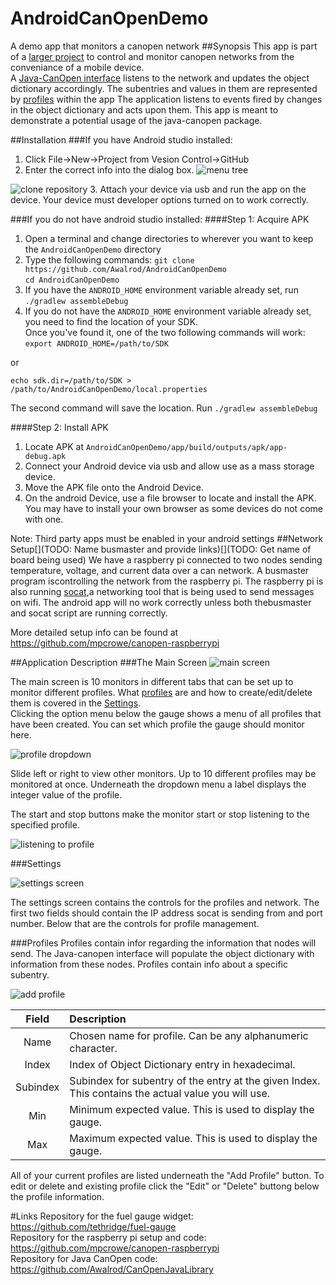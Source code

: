 # AndroidCanOpenDemo
A demo app that monitors a canopen network
##Synopsis
This app is part of a [larger project](https://github.com/mpcrowe/canopen-raspberrypi) to control and monitor canopen networks from the conveniance of a mobile device.  
A [Java-CanOpen interface](https://github.com/Awalrod/CanOpenJavaLibrary)  listens to the network and updates the object dictionary accordingly. The subentries and values in them are represented by [profiles](#profiles) within the app
The application listens to events fired by changes in the object dictionary and acts upon them. This app is meant to 
demonstrate a potential usage of the java-canopen package.  

##Installation
###If you have Android studio installed:  
1. Click File->New->Project from Vesion Control->GitHub 
2. Enter the correct info into the dialog box. 
![menu tree](https://github.com/Awalrod/AndroidCanOpenDemo/blob/master/images/ImportFromVersionControl.png)  
 
![clone repository](https://github.com/Awalrod/AndroidCanOpenDemo/blob/master/images/CloneRepository.png)
3. Attach your device via usb and run the app on the device. Your device must developer options turned on to work correctly.

###If you do not have android studio installed:
####Step 1: Acquire APK
1. Open a terminal and change directories to wherever you want to keep the `AndroidCanOpenDemo` directory
2. Type the following commands:
  `git clone https://github.com/Awalrod/AndroidCanOpenDemo`  
  `cd AndroidCanOpenDemo`
3. If you have the `ANDROID_HOME` environment variable already set, run `./gradlew assembleDebug`
4. If you do not have the `ANDROID_HOME` environment variable already set, you need to find the location of your SDK.  
  Once you've found it, one of the two following commands will work:
  `export ANDROID_HOME=/path/to/SDK`
  
  or
  
  `echo sdk.dir=/path/to/SDK > /path/to/AndroidCanOpenDemo/local.properties`  
 
  The second command will save the location.
  Run `./gradlew assembleDebug`  



####Step 2: Install APK
1. Locate APK at `AndroidCanOpenDemo/app/build/outputs/apk/app-debug.apk`  
2. Connect your Android device via usb and allow use as a mass storage device.
3. Move the APK file onto the Android Device.
4. On the android Device, use a file browser to locate and install the APK. You may have to install your own browser as some devices do not come with one.

Note: Third party apps must be enabled in your android settings
##Network Setup[](TODO: Name busmaster and provide links)[](TODO: Get name of board being used)
We have a raspberry pi connected to two nodes sending temperature, voltage, and current data over a can network. A busmaster program iscontrolling the network from the raspberry pi. The raspberry pi is also running [socat](http://www.dest-unreach.org/socat/),a networking tool that is being used to send messages on wifi. The android app will no work correctly unless both thebusmaster and socat script are running correctly.  

More detailed setup info can be found at https://github.com/mpcrowe/canopen-raspberrypi

##Application Description
###The Main Screen
![main screen]( https://github.com/Awalrod/AndroidCanOpenDemo/blob/master/images/appMainScreen.png )  

The main screen is 10 monitors in different tabs that can be set up to monitor different profiles. What [profiles](#profiles) are and how to create/edit/delete them is covered in the [Settings](#settings).  
Clicking the option menu below the gauge shows a menu of all profiles that have been created. You can set which profile the gauge should monitor here.  

![profile dropdown](https://github.com/Awalrod/AndroidCanOpenDemo/blob/master/images/appProfileDropdown.png)  

Slide left or right to view other monitors. Up to 10 different profiles may be monitored at once. Underneath the dropdown menu a label displays the integer value of the profile.  

The start and stop buttons make the monitor start or stop listening to the specified profile.

![listening to profile](https://github.com/Awalrod/AndroidCanOpenDemo/blob/master/images/appMainListening.png)


###Settings  

![settings screen](https://github.com/Awalrod/AndroidCanOpenDemo/blob/master/images/appSettingsScreen.png)  

The settings screen contains the controls for the profiles and network. The first two fields should contain the IP address socat is sending from and port number. Below that are the controls for profile management.

###Profiles
Profiles contain infor regarding the information that nodes will send. The Java-canopen interface will populate the object dictionary with information from these nodes. Profiles contain info about a specific subentry.  

![add profile](https://github.com/Awalrod/AndroidCanOpenDemo/blob/master/images/appAddProfileDialog.png)

|Field   |Description|
|:------:|:----------|
|Name    |Chosen name for profile. Can be any alphanumeric character.|
|Index   |Index of Object Dictionary entry in hexadecimal.|
|Subindex|Subindex for subentry of the entry at the given Index. This contains the actual value you will use.|
|Min     |Minimum expected value. This is used to display the gauge.|
|Max     |Maximum expected value. This is used to display the gauge.|  

All of your current profiles are listed underneath the "Add Profile" button. To edit or delete and existing profile click the "Edit" or "Delete" buttong below the profile information.

#Links
Repository for the fuel gauge widget: https://github.com/tethridge/fuel-gauge  
Repository for the raspberry pi setup and code: https://github.com/mpcrowe/canopen-raspberrypi  
Repository for Java CanOpen code: https://github.com/Awalrod/CanOpenJavaLibrary
